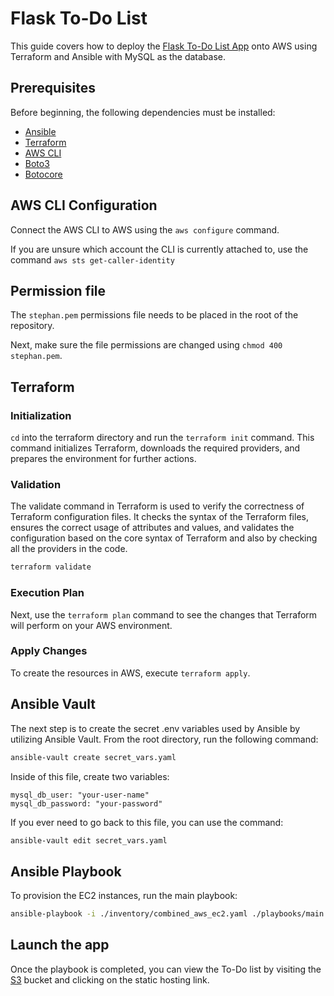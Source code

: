 # Flask To-Do List

This guide covers how to deploy the [Flask To-Do List App](https://github.com/chandradeoarya/todolist-flask/tree/env) onto AWS using Terraform and Ansible with MySQL as the database.

## Prerequisites

Before beginning, the following dependencies must be installed:

- [Ansible](https://docs.ansible.com/ansible/latest/installation_guide/intro_installation.html)
- [Terraform](https://developer.hashicorp.com/terraform/tutorials/aws-get-started/install-cli)
- [AWS CLI](https://docs.aws.amazon.com/cli/latest/userguide/getting-started-install.html)
- [Boto3](https://pypi.org/project/boto3/)
- [Botocore](https://pypi.org/project/botocore/)

## AWS CLI Configuration

Connect the AWS CLI to AWS using the `aws configure` command.

If you are unsure which account the CLI is currently attached to, use the command `aws sts get-caller-identity`

## Permission file

The `stephan.pem` permissions file needs to be placed in the root of the repository.

Next, make sure the file permissions are changed using `chmod 400 stephan.pem`.

## Terraform

### Initialization

`cd` into the terraform directory and run the `terraform init` command. This command initializes Terraform, downloads the required providers, and prepares the environment for further actions.

### Validation

The validate command in Terraform is used to verify the correctness of Terraform configuration files. It checks the syntax of the Terraform files, ensures the correct usage of attributes and values, and validates the configuration based on the core syntax of Terraform and also by checking all the providers in the code.

```sh
terraform validate
```

### Execution Plan

Next, use the `terraform plan` command to  see the changes that Terraform will perform on your AWS environment.

### Apply Changes

To create the resources in AWS, execute `terraform apply`.

## Ansible Vault

The next step is to create the secret .env variables used by Ansible by utilizing Ansible Vault. From the root directory, run the following command:

```sh
ansible-vault create secret_vars.yaml
```

Inside of this file, create two variables:

```
mysql_db_user: "your-user-name"
mysql_db_password: "your-password"
```

If you ever need to go back to this file, you can use the command:

```sh
ansible-vault edit secret_vars.yaml
```

## Ansible Playbook

To provision the EC2 instances, run the main playbook:

```sh
ansible-playbook -i ./inventory/combined_aws_ec2.yaml ./playbooks/main.yaml --ask-vault-pass
```

## Launch the app

Once the playbook is completed, you can view the To-Do list by visiting the [S3](https://s3.console.aws.amazon.com/s3/home?region=eu-central-1#) bucket and clicking on the static hosting link.
